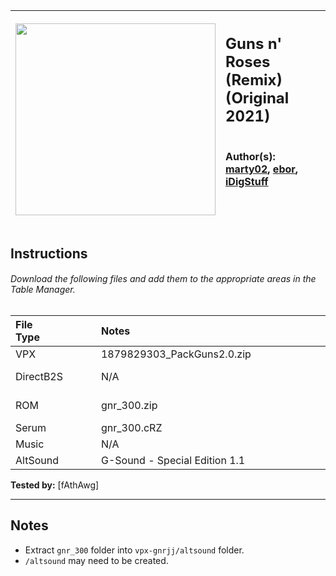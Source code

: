 | <img src="https://virtualpinballspreadsheet.github.io/vps-db/img/6e17d129-8318-4050-bb07-4acc58aaeaaa_cover_1638197136841.webp" width="320" height="307"> | <h2>Guns n' Roses (Remix) (Original 2021)</h2><br>Author(s):<br>[marty02](https://vpuniverse.com/profile/16531-marty02/), [ebor](https://vpuniverse.com/profile/29168-ebor/), [iDigStuff](https://vpuniverse.com/profile/29753-idigstuff/)</h4><br><br><br><br> |
|:----:|:----|


## Instructions
<h6>Download the following files and add them to the appropriate areas in the Table Manager.</h6>

| File Type⠀⠀⠀⠀⠀⠀⠀ | Notes⠀⠀⠀⠀⠀⠀⠀⠀⠀⠀⠀⠀⠀⠀⠀⠀⠀⠀⠀⠀⠀⠀⠀⠀⠀⠀⠀⠀⠀⠀ | ⠀⠀⠀File Download⠀⠀⠀ |
|:------------------|:------------------------------------------|:--------------------:|
| VPX | 1879829303_PackGuns2.0.zip | [VPUniverse](https://vpuniverse.com/files/file/7254-guns-edition-limited/) |
| DirectB2S | N/A | Included with VPX Pack |
| ROM | gnr_300.zip | Included with VPX Pack |
| Serum | gnr_300.cRZ | [VPUniverse](https://vpuniverse.com/files/file/17131-guns-n-roses-data-east-1994-dmd-64-colors-serum-format/) |
| Music | N/A | N/A |
| AltSound | G-Sound - Special Edition 1.1 | [VPUniverse](https://vpuniverse.com/files/file/16100-g-sound-guns-n-roses-data-east-1994-vpw-special-edition/?do=download&r=176427&confirm=1&t=1&csrfKey=5848e1cc4028965ef78aebbe46d74277) |

**Tested by:** [fAthAwg]

---

## Notes
- Extract `gnr_300` folder into `vpx-gnrjj/altsound` folder.
- `/altsound` may need to be created.
